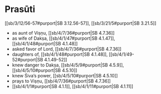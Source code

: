 # Prasūti

[[sb/3/12/56-57#purport|SB 3.12.56-57]], [[sb/3/21/5#purport|SB 3.21.5]]

* as aunt of Viṣṇu, [[sb/4/7/36#purport|SB 4.7.36]]
* as wife of Dakṣa, [[sb/4/1/47#purport|SB 4.1.47]], [[sb/4/1/48#purport|SB 4.1.48]]
* asked favor of Lord, [[sb/4/7/36#purport|SB 4.7.36]]
* daughters of, [[sb/4/1/48#purport|SB 4.1.48]], [[sb/4/1/49-52#purport|SB 4.1.49-52]]
* knew danger to Dakṣa, [[sb/4/5/9#purport|SB 4.5.9]], [[sb/4/5/10#purport|SB 4.5.10]]
* knew Śiva’s power, [[sb/4/5/10#purport|SB 4.5.10]]
* prays to Viṣṇu, [[sb/4/7/36#purport|SB 4.7.36]]
*  [[sb/4/1/1#purport|SB 4.1.1]], [[sb/4/1/11#purport|SB 4.1.11]]
